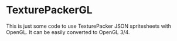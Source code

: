 # TexturePackerGL

This is just some code to use TexturePacker JSON spritesheets with OpenGL. It can be easily converted to OpenGL 3/4. 
